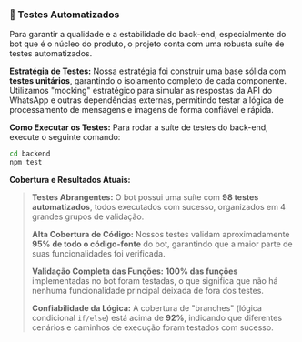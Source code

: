 ### 🧪 Testes Automatizados

Para garantir a qualidade e a estabilidade do back-end, especialmente do bot que é o núcleo do produto, o projeto conta com uma robusta suíte de testes automatizados.

**Estratégia de Testes:**
Nossa estratégia foi construir uma base sólida com **testes unitários**, garantindo o isolamento completo de cada componente. Utilizamos "mocking" estratégico para simular as respostas da API do WhatsApp e outras dependências externas, permitindo testar a lógica de processamento de mensagens e imagens de forma confiável e rápida.

**Como Executar os Testes:**
Para rodar a suíte de testes do back-end, execute o seguinte comando:
```bash
cd backend
npm test
```

**Cobertura e Resultados Atuais:**

> **Testes Abrangentes:** O bot possui uma suíte com **98 testes automatizados**, todos executados com sucesso, organizados em 4 grandes grupos de validação.
>
> **Alta Cobertura de Código:** Nossos testes validam aproximadamente **95% de todo o código-fonte** do bot, garantindo que a maior parte de suas funcionalidades foi verificada.
>
> **Validação Completa das Funções:** **100% das funções** implementadas no bot foram testadas, o que significa que não há nenhuma funcionalidade principal deixada de fora dos testes.
>
> **Confiabilidade da Lógica:** A cobertura de "branches" (lógica condicional `if/else`) está acima de **92%**, indicando que diferentes cenários e caminhos de execução foram testados com sucesso.
